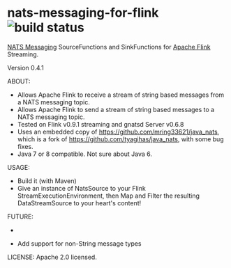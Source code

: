 # nats-messaging-for-flink ![build status](https://travis-ci.org/mring33621/nats-messaging-for-flink.svg?branch=master)
[NATS Messaging](http://nats.io/) SourceFunctions and SinkFunctions for [Apache Flink](http://flink.apache.org/) Streaming.

Version 0.4.1

ABOUT:
* Allows Apache Flink to receive a stream of string based messages from a NATS messaging topic.
* Allows Apache Flink to send a stream of string based messages to a NATS messaging topic.
* Tested on Flink v0.9.1 streaming and gnatsd Server v0.6.8
* Uses an embedded copy of https://github.com/mring33621/java_nats, which is a fork of https://github.com/tyagihas/java_nats, with some bug fixes.
* Java 7 or 8 compatible. Not sure about Java 6.

USAGE:
* Build it (with Maven)
* Give an instance of NatsSource to your Flink StreamExecutionEnvironment, then Map and Filter the resulting DataStreamSource<String> to your heart's content!

FUTURE:
* ~~~Add a NatsSink class, to send messages to a NATS topic from Flink jobs~~~
* Add support for non-String message types

LICENSE:
Apache 2.0 licensed.

